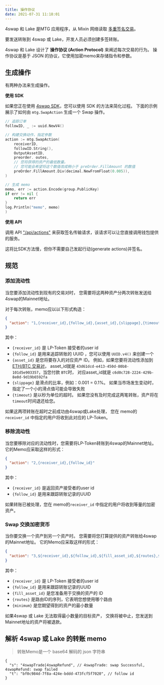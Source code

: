 ```yaml
---
title: 操作协议
date: 2021-07-31 11:18:01
---
```


4swap 和 Lake 是MTG 应用程序，从 Mixin 网络读取 [多重签名交易](https://developers.mixin.one/document/wallet/api/multisigs/tutorial)。

要发送转账到 4swap 或 Lake，开发人员必须创建多签转账。

4swap 和 Lake 设计了 **操作协议 (Action Protocol)** 来阐述每次交易的行为。 操作协议是基于 JSON 的协议，它使用加密memo来存储指令和参数。

## 生成操作

有两种办法来生成操作。

**使用 SDK**

如果您正在使用 [4swap SDK](https://github.com/fox-one/4swap-sdk-go)，您可以使用 SDK 的方法来简化过程。 下面的示例展示了如何由  `mtg.SwapAction` 生成一个 Swap 操作。

```go
// 追踪订单
followID, _ := uuid.NewV4()

// 构建交换动作，指定参数
action := mtg.SwapAction(
    receiverID,
    followID.String(),
    OutputAssetID,
    preorder. outes,
    // 您将获得的资产的最低数量。
    // 您可能会希望将这个数值改成稍小于 preOrder.FillAmount 的数值
    preOrder.FillAmount.Div(decimal.NewFromFloat(0.005)),
)

// 生成 memo
memo, err := action.Encode(group.PublicKey)
if err != nil {
    return err
}
log.Println("memo", memo)
)
```

**使用 API**

调用 API ["/api/actions"](./apis/actions) 来获取签名传输请求，该请求可以让您直接调用钱包提供的服务。

这将比SDK方法慢，但你不需要自己发起行动(generate actions)并签名。

## 规范

### 添加流动性

当您要添加流动性到现有的交易对时， 您需要将这两种资产分两次转账发送给4swap的Mainnet地址。

对于每次转账，memo应以以下形式构造：

```json
{
  "action": "1,{receiver_id},{follow_id},{asset_id},{slippage},{timeout}"
}
```

其中：

- `{receiver_id}` 是 LP-Token 接受者的user id
- `{follow_id}` 是用来追踪转账的 UUID ，您可以使用 `UUID.v4()` 来创建一个
- `{asset_id}` 是您将要存入的对应资产 ID。 例如，如果您要将流动性添加到 [ETH/BTC 交易对](https://app.4swap.org/#/pair-info?base=43d61dcd-e413-450d-80b8-101d5e903357&quote=c6d0c728-2624-429b-8e0d-d9d19b6592fa)， asset_id就是 `43d61dcd-e413-450d-80b8-101d5e903357`，当您付款 `BTC`时， 对应asset_id就是 `c6d0c728-2224-429b-8e0d-9d19b6592fa`
- `{slippage}` 是滑点的比率，例如：0.001 = 0.1%。 如果当市场发生变动时，指定了一个小的滑点值可能会导致失败
- `{timeout}` 是以秒为单位的超时。 如果您没有及时完成这两笔转账，资产将在 `timeout`时间退还给您。

如果这两项转账在超时之前成功由4swap或Lake处理， 您在 memo的`receiver_id` 中指定的用户将收到此对应的 LP-Token。


### 移除流动性

当您要移除对应的流动性时，您需要将LP-Token转账到4swap的Mainnet地址。 它的Memo应采取这样的形式：

```json
{
  "action": "2,{receiver_id},{follow_id}"
}
```

其中：

- `{receiver_id}` 是返回资产接受者的user id
- `{follow_id}` 是用来跟踪转账记录的UUID

如果转账已被处理，您在 memo的`receiver_id` 中指定的用户将收到等量的加密资产。

### Swap 交换加密货币

当你要交换一个资产到另一个资产时。 您需要将您打算提供的资产转账给4swap的Mainnet地址。 它的Memo应采取这样的形式：

```json
{
  "action": "3,${receiver_id},${follow_id},${fill_asset_id},${routes},${minimum}"
}
```

其中：

- `{receiver_id}` 是 LP-Token 接受者的user id
- `{follow_id}` 是用来跟踪转账记录的UUID
- `{fill_asset_id}` 是您准备用于交换的资产的 ID
- `{routes}` 是路由ID的序列，它表明您想使用哪个路由
- `{minimum}` 是您期望得到的资产的最小数量

如果4swap 或 Lake 无法取得最小数量的目标资产， 交换将被中止，您发送到Mainnet地址的资产将被退款。

## 解析 4swap 或 Lake 的转账 memo

> 转账Memo是一个 base64 解码的 json 字符串

```json5
{
  "s": "4swapTrade|4swapRefund", // 4swapTrade: swap Successful, 4swapRefund: swap failed
  "t": "bf0c984d-7f8a-424e-bddd-473fcf5f7020", // follow id
}
```
